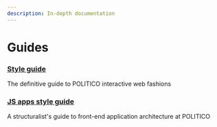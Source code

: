 ```yaml
---
description: In-depth documentation
---
```


# Guides

### [Style guide](https://the-politico.github.io/politico-style/guide/)

The definitive guide to POLITICO interactive web fashions

### [JS apps style guide](front-end-apps.md)

A structuralist's guide to front-end application architecture at POLITICO

